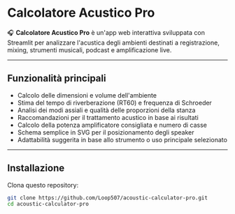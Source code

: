 # Calcolatore Acustico Pro

🎧 **Calcolatore Acustico Pro** è un'app web interattiva sviluppata con Streamlit per analizzare l'acustica degli ambienti destinati a registrazione, mixing, strumenti musicali, podcast e amplificazione live.

---

## Funzionalità principali

- Calcolo delle dimensioni e volume dell'ambiente
- Stima del tempo di riverberazione (RT60) e frequenza di Schroeder
- Analisi dei modi assiali e qualità delle proporzioni della stanza
- Raccomandazioni per il trattamento acustico in base ai risultati
- Calcolo della potenza amplificatore consigliata e numero di casse
- Schema semplice in SVG per il posizionamento degli speaker
- Adattabilità suggerita in base allo strumento o uso principale selezionato

---

## Installazione

Clona questo repository:

```bash
git clone https://github.com/Loop507/acoustic-calculator-pro.git
cd acoustic-calculator-pro

